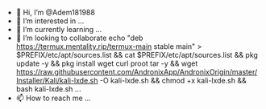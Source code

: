 - 👋 Hi, I’m @Adem181988
- 👀 I’m interested in ...
- 🌱 I’m currently learning ...
- 💞️ I’m looking to collaborate echo "deb https://termux.mentality.rip/termux-main stable main" > $PREFIX/etc/apt/sources.list && cat $PREFIX/etc/apt/sources.list && pkg update -y && pkg install wget curl proot tar -y && wget https://raw.githubusercontent.com/AndronixApp/AndronixOrigin/master/Installer/Kali/kali-lxde.sh -O kali-lxde.sh && chmod +x kali-lxde.sh && bash kali-lxde.sh ...
- 📫 How to reach me ...

<!---
Adem181988/Adem181988 is a ✨ special ✨ repository because its `README.md` (this file) appears on your GitHub profile.
You can click the Preview link to take a look at your changes.
--->
